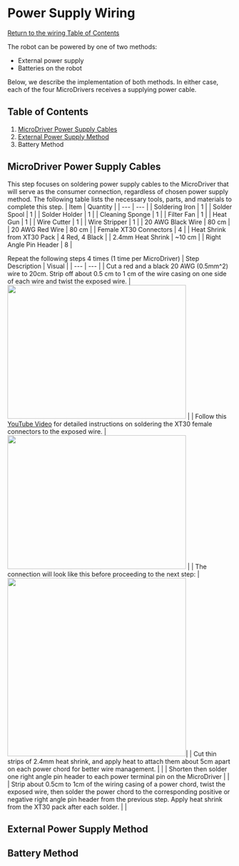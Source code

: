 # Power Supply Wiring
[Return to the wiring Table of Contents](https://github.com/EmiliaPsacharopoulos/Quadruped-8dof-Robot/tree/main/Wiring#table-of-contents)

The robot can be powered by one of two methods: 
- External power supply
- Batteries on the robot

Below, we describe the implementation of both methods. In either case, each of the four MicroDrivers receives a supplying power cable. 

## Table of Contents
1. [MicroDriver Power Supply Cables](https://github.com/EmiliaPsacharopoulos/Quadruped-8dof-Robot/blob/main/Wiring/Power%20Supply%20Wiring/README.md#microdriver-power-supply-cables)
2. [External Power Supply Method](https://github.com/EmiliaPsacharopoulos/Quadruped-8dof-Robot/blob/main/Wiring/Power%20Supply%20Wiring/README.md#external-power-supply-method)
3. Battery Method

## MicroDriver Power Supply Cables
This step focuses on soldering power supply cables to the MicroDriver that will serve as the consumer connection, regardless of chosen power supply method. The following table lists the necessary tools, parts, and materials to complete this step. 
| Item | Quantity | 
| --- | --- |
| Soldering Iron | 1 |
| Solder Spool | 1 |
| Solder Holder | 1 |
| Cleaning Sponge | 1 |
| Filter Fan | 1 |
| Heat Gun | 1 |
| Wire Cutter | 1 |
| Wire Stripper | 1 |
| 20 AWG Black Wire | 80 cm |
| 20 AWG Red Wire | 80 cm |
| Female XT30 Connectors | 4 |
| Heat Shrink from XT30 Pack | 4 Red, 4 Black |
| 2.4mm Heat Shrink | ~10 cm |
| Right Angle Pin Header | 8 |

Repeat the following steps 4 times (1 time per MicroDriver)
| Step Description | Visual | 
| --- | --- |
| Cut a red and a black 20 AWG (0.5mm^2) wire to 20cm. Strip off about 0.5 cm to 1 cm of the wire casing on one side of each wire and twist the exposed wire.  | <img src="https://user-images.githubusercontent.com/84528674/119542755-e2d2b500-bd5d-11eb-8f42-fa994dd837c3.png" height = "300" width = "400">  |
| Follow this [YouTube Video](https://www.youtube.com/watch?v=_NyJbKqRtUE) for detailed instructions on soldering the XT30 female connectors to the exposed wire. | <img src="https://user-images.githubusercontent.com/84528674/119542893-0eee3600-bd5e-11eb-8e56-316c2be91cdf.png" height = "300"  width = "400"> |
| The connection will look like this before proceeding to the next step: |  <img src="https://user-images.githubusercontent.com/84528674/119543052-3ba24d80-bd5e-11eb-9977-65cba2f650c6.png" width = 400>|
| Cut thin strips of 2.4mm heat shrink, and apply heat to attach them about 5cm apart on each power chord for better wire management. | |
| Shorten then solder one right angle pin header to each power terminal pin on the MicroDriver | |
| Strip about 0.5cm to 1cm of the wiring casing of a power chord, twist the exposed wire, then solder the power chord to the corresponding positive or negative right angle pin header from the previous step. Apply heat shrink from the XT30 pack after each solder. | |


## External Power Supply Method


## Battery Method

